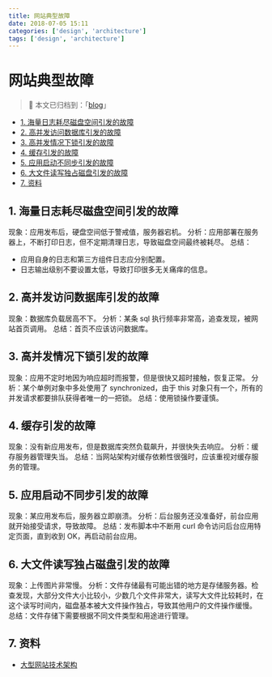 ```yaml
---
title: 网站典型故障
date: 2018-07-05 15:11
categories: ['design', 'architecture']
tags: ['design', 'architecture']
---
```


# 网站典型故障

> :notebook: 本文已归档到：「[blog](https://github.com/dunwu/blog)」

<!-- TOC depthFrom:2 depthTo:3 -->

- [1. 海量日志耗尽磁盘空间引发的故障](#1-海量日志耗尽磁盘空间引发的故障)
- [2. 高并发访问数据库引发的故障](#2-高并发访问数据库引发的故障)
- [3. 高并发情况下锁引发的故障](#3-高并发情况下锁引发的故障)
- [4. 缓存引发的故障](#4-缓存引发的故障)
- [5. 应用启动不同步引发的故障](#5-应用启动不同步引发的故障)
- [6. 大文件读写独占磁盘引发的故障](#6-大文件读写独占磁盘引发的故障)
- [7. 资料](#7-资料)

<!-- /TOC -->

## 1. 海量日志耗尽磁盘空间引发的故障

现象：应用发布后，硬盘空间低于警戒值，服务器宕机。
分析：应用部署在服务器上，不断打印日志，但不定期清理日志，导致磁盘空间最终被耗尽。
总结：

- 应用自身的日志和第三方组件日志应分别配置。
- 日志输出级别不要设置太低，导致打印很多无关痛痒的信息。

## 2. 高并发访问数据库引发的故障

现象：数据库负载居高不下。
分析：某条 sql 执行频率非常高，追查发现，被网站首页调用。
总结：首页不应该访问数据库。

## 3. 高并发情况下锁引发的故障

现象：应用不定时地因为响应超时而报警，但是很快又超时接触，恢复正常。
分析：某个单例对象中多处使用了 synchronized，由于 this 对象只有一个，所有的并发请求都要排队获得者唯一的一把锁。
总结：使用锁操作要谨慎。

## 4. 缓存引发的故障

现象：没有新应用发布，但是数据库突然负载飙升，并很快失去响应。
分析：缓存服务器管理失当。
总结：当网站架构对缓存依赖性很强时，应该重视对缓存服务的管理。

## 5. 应用启动不同步引发的故障

现象：某应用发布后，服务器立即崩溃。
分析：后台服务还没准备好，前台应用就开始接受请求，导致故障。
总结：发布脚本中不断用 curl 命令访问后台应用特定页面，直到收到 OK，再启动前台应用。

## 6. 大文件读写独占磁盘引发的故障

现象：上传图片非常慢。
分析：文件存储最有可能出错的地方是存储服务器。检查发现，大部分文件大小比较小，少数几个文件非常大，读写大文件比较耗时，在这个读写时间内，磁盘基本被大文件操作独占，导致其他用户的文件操作缓慢。
总结：文件存储下需要根据不同文件类型和用途进行管理。

## 7. 资料

- [大型网站技术架构](https://item.jd.com/11322972.html)
